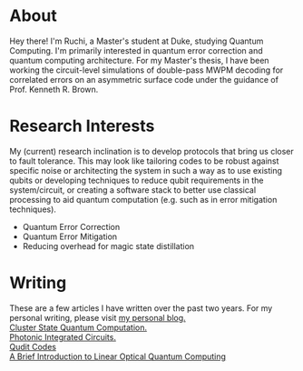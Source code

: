 # About
Hey there! I'm Ruchi, a Master's student at Duke, studying Quantum Computing. I'm primarily interested in quantum error correction and quantum computing architecture.
For my Master's thesis, I have been working the circuit-level simulations of double-pass MWPM decoding for correlated errors on an asymmetric surface code under the guidance of Prof. Kenneth R. Brown.


# Research Interests

My (current) research inclination is to develop protocols that bring us closer to fault tolerance.  This may look like tailoring codes to be robust against specific noise or architecting the system in such a way as to use existing qubits or developing techniques to reduce qubit requirements in the system/circuit, or creating a software stack to better use classical processing to aid quantum computation (e.g. such as in error mitigation techniques).
 
- Quantum Error Correction
- Quantum Error Mitigation
- Reducing overhead for magic state distillation

# Writing
These are a few articles I have written over the past two years. For my personal writing, please visit <a href="https://ruchipendse.blogspot.com/">my personal blog.</a>
<br>
<a href="https://drive.google.com/file/d/1gNKkivoqyBdCM9kp-qAxtYe6io8pw0rt/view?usp=share_link" target="_blank">Cluster State Quantum Computation.</a>
<br>
<a href="https://drive.google.com/drive/u/0/folders/1fPT2doDZbzv4f_A-dPLov-Qkftn-KikL" target="_blank">Photonic Integrated Circuits.</a>
<br>
<a href="https://drive.google.com/drive/u/0/folders/1fPT2doDZbzv4f_A-dPLov-Qkftn-KikL" target="_blank">Qudit Codes</a>
<br>
<a href="https://drive.google.com/file/d/1NT9C6_xG8Jcc5TnTxaQWvwTGqgh2WmZW/view?usp=share_link" target="_blank">A Brief Introduction to Linear Optical Quantum Computing</a>






